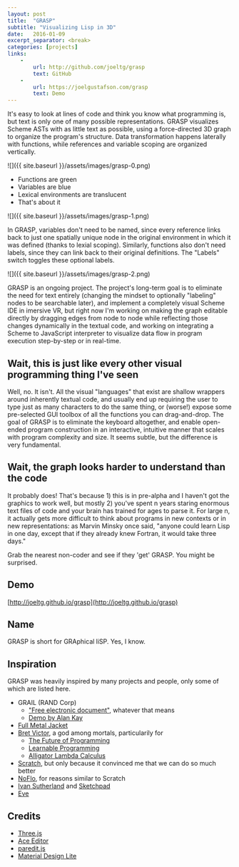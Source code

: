 ```yaml
---
layout: post
title:  "GRASP"
subtitle: "Visualizing Lisp in 3D"
date:   2016-01-09
excerpt_separator: <break>
categories: [projects]
links:
    -
        url: http://github.com/joeltg/grasp
        text: GitHub
    -
        url: https://joelgustafson.com/grasp
        text: Demo
---
```


It's easy to look at lines of code and think you know what programming is, but text is only one of many possible representations. GRASP visualizes Scheme ASTs with as little text as possible, using a force-directed 3D graph to organize the program's structure. <break> Data transformation happens laterally with functions, while references and variable scoping are organized vertically.

![]({{ site.baseurl }}/assets/images/grasp-0.png)

- Functions are green
- Variables are blue
- Lexical environments are translucent
- That's about it

![]({{ site.baseurl }}/assets/images/grasp-1.png)

In GRASP, variables don't need to be named, since every reference links back to just one spatially unique node in the original environment in which it was defined (thanks to lexial scoping). Similarly, functions also don't need labels, since they can link back to their original definitions. The "Labels" switch toggles these optional labels.

![]({{ site.baseurl }}/assets/images/grasp-2.png)

GRASP is an ongoing project. The project's long-term goal is to eliminate the need for text entirely (changing the mindset to optionally "labeling" nodes to be searchable later), and implement a completely visual Scheme IDE in imersive VR, but right now I'm working on making the graph editable directly by dragging edges from node to node while reflecting those changes dynamically in the textual code, and working on integrating a Scheme to JavaScript interpreter to visualize data flow in program execution step-by-step or in real-time.

## Wait, this is just like every other visual programming thing I've seen
Well, no. It isn't.
All the visual "languages" that exist are shallow wrappers around inherently textual code, and usually end up requiring the user to type just as many characters to do the same thing, or (worse!) expose some pre-selected GUI toolbox of all the functions you can drag-and-drop. The goal of GRASP is to eliminate the keyboard altogether, and enable open-ended program construction in an interactive, intuitive manner that scales with program complexity and size. It seems subtle, but the difference is very fundamental.

## Wait, the graph looks harder to understand than the code
It probably does! That's because 1) this is in pre-alpha and I haven't got the graphics to work well, but mostly 2) you've spent n years staring enormous text files of code and your brain has trained for ages to parse it. For large n, it actually gets more difficult to think about programs in new contexts or in new representations: as Marvin Minsky once said, "anyone could learn Lisp in one day, except that if they already knew Fortran, it would take three days."

Grab the nearest non-coder and see if they 'get' GRASP. You might be surprised.

## Demo
[http://joeltg.github.io/grasp](http://joeltg.github.io/grasp)

## Name
GRASP is short for GRAphical liSP. Yes, I know.

## Inspiration
GRASP was heavily inspired by many projects and people, only some of which are listed here.

- GRAIL (RAND Corp)
  - ["Free electronic document"](http://www.rand.org/pubs/research_memoranda/RM5999.html), whatever that means
  - [Demo by Alan Kay](https://www.youtube.com/watch?v=QQhVQ1UG6aM)
- [Full Metal Jacket](http://web.onetel.net.uk/~hibou/fmj/FMJ.html)
- [Bret Victor](http://worrydream.com), a god among mortals, particularily for
  - [The Future of Programming](https://vimeo.com/71278954)
  - [Learnable Programming](http://worrydream.com/#!/LearnableProgramming)
  - [Alligator Lambda Calculus](http://worrydream.com/#!/AlligatorEggs)
- [Scratch](https://scratch.mit.edu/), but only because it convinced me that we can do so much better
- [NoFlo](http://noflojs.org/), for reasons similar to Scratch
- [Ivan Sutherland](https://en.wikipedia.org/wiki/Ivan_Sutherland) and [Sketchpad](https://en.wikipedia.org/wiki/Sketchpad)
- [Eve](http://eve-lang.com/)

## Credits
- [Three.js](https://github.com/mrdoob/three.js/)
- [Ace Editor](https://github.com/ajaxorg/ace)
- [paredit.js](https://github.com/rksm/paredit.js)
- [Material Design Lite](https://github.com/google/material-design-lite)